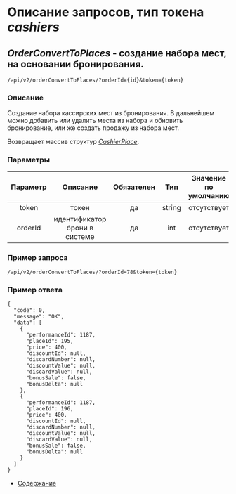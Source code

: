 Описание запросов, тип токена _cashiers_
================================

_OrderConvertToPlaces_ - создание набора мест, на основании бронирования.
------------------------------------
`/api/v2/orderConvertToPlaces/?orderId={id}&token={token}`

### Описание
Создание набора кассирских мест из бронирования. 
В дальнейшем можно добавить или удалить места из набора и обновить бронирование, или же создать продажу из набора мест.

Возвращает массив структур _[CashierPlace](../replies/cashierPlace)_.

### Параметры
| Параметр 	|        Описание       	| Обязателен 	|   Тип  	| Значение по умолчанию 	|
|:--------:	|:---------------------:	|:----------:	|:------:	|:---------------------:	|
|   token  	|         токен         	|     да     	| string 	|      отсутствует      	|
|     orderId     |             идентификатор брони в системе             |     да     |   int  |      отсутствует      |

### Пример запроса
`/api/v2/orderConvertToPlaces/?orderId=78&token={token}`

### Пример ответа
```
{
  "code": 0,
  "message": "OK",
  "data": [
    {
      "performanceId": 1187,
      "placeId": 195,
      "price": 400,
      "discountId": null,
      "discardNumber": null,
      "discountValue": null,
      "discardValue": null,
      "bonusSale": false,
      "bonusDelta": null
    },
    {
      "performanceId": 1187,
      "placeId": 196,
      "price": 400,
      "discountId": null,
      "discardNumber": null,
      "discountValue": null,
      "discardValue": null,
      "bonusSale": false,
      "bonusDelta": null
    }
  ]
}
```

* [Содержание](../index)